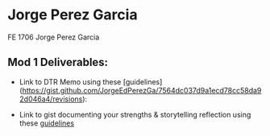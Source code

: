 # Jorge Perez Garcia

FE 1706
Jorge
Perez Garcia

## Mod 1 Deliverables:
* Link to DTR Memo using these [guidelines]
(https://gist.github.com/JorgeEdPerezGa/7564dc037d9a1ecd78cc58da92d046a4/revisions):

* Link to gist documenting your strengths & storytelling reflection using these [guidelines](https://gist.github.com/JorgeEdPerezGa/f3955f31ad12fb6d14e3859c45035733)

